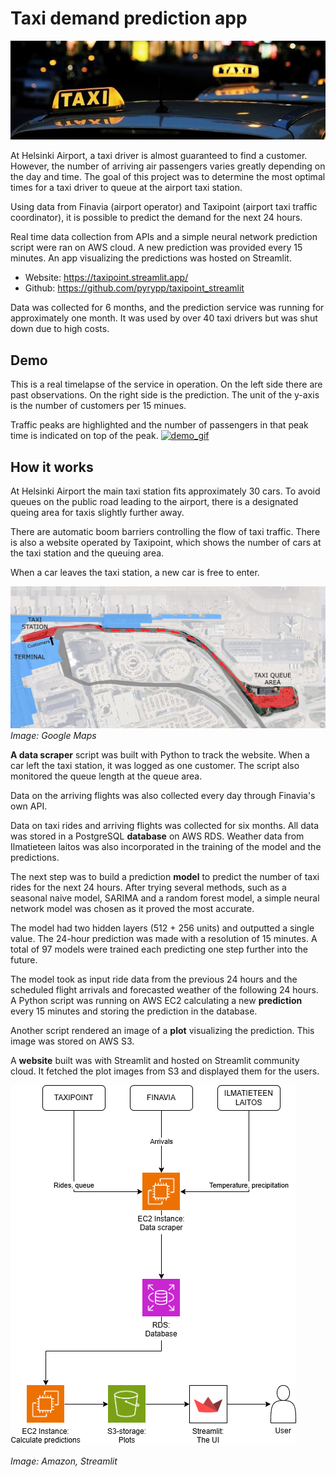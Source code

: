 # Taxi demand prediction app
![banner_image](banner.jpg)

At Helsinki Airport, a taxi driver is almost guaranteed to find a customer. However, the number of arriving air passengers varies greatly depending on the day and time. The goal of this project was to determine the most optimal times for a taxi driver to queue at the airport taxi station.

Using data from Finavia (airport operator) and Taxipoint (airport taxi traffic coordinator), it is possible to predict the demand for the next 24 hours.

Real time data collection from APIs and a simple neural network prediction script were ran on AWS cloud. A new prediction was provided every 15 minutes. An app visualizing the predictions was hosted on Streamlit. 

- Website: https://taxipoint.streamlit.app/
- Github: https://github.com/pyrypp/taxipoint_streamlit

Data was collected for 6 months, and the prediction service was running for approximately one month. It was used by over 40 taxi drivers but was shut down due to high costs.

## Demo
This is a real timelapse of the service in operation. On the left side there are past observations. On the right side is the prediction. The unit of the y-axis is the number of customers per 15 minues.

Traffic peaks are highlighted and the number of passengers in that peak time is indicated on top of the peak.
[![demo_gif](/images/demo.gif)](https://taxipoint.streamlit.app/)

## How it works
At Helsinki Airport the main taxi station fits approximately 30 cars. To avoid queues on the public road leading to the airport, there is a designated queing area for taxis slightly further away. 

There are automatic boom barriers controlling the flow of taxi traffic. There is also a website operated by Taxipoint, which shows the number of cars at the taxi station and the queuing area.

When a car leaves the taxi station, a new car is free to enter.

![map_image](/images/airport_map_3_lq.jpg)
_Image: Google Maps_

**A data scraper** script was built with Python to track the website. When a car left the taxi station, it was logged as one customer. The script also monitored the queue length at the queue area.

Data on the arriving flights was also collected every day through Finavia's own API.

Data on taxi rides and arriving flights was collected for six months. All data was stored in a PostgreSQL **database** on AWS RDS. Weather data from Ilmatieteen laitos was also incorporated in the training of the model and the predictions.

The next step was to build a prediction **model** to predict the number of taxi rides for the next 24 hours. After trying several methods, such as a seasonal naive model, SARIMA and a random forest model, a simple neural network model was chosen as it proved the most accurate.

The model had two hidden layers (512 + 256 units) and outputted a single value. The 24-hour prediction was made with a resolution of 15 minutes. A total of 97 models were trained each predicting one step further into the future.

The model took as input ride data from the previous 24 hours and the scheduled flight arrivals and forecasted weather of the following 24 hours. A Python script was running on AWS EC2 calculating a new **prediction** every 15 minutes and storing the prediction in the database.

Another script rendered an image of a **plot** visualizing the prediction. This image was stored on AWS S3.

A **website** built was with Streamlit and hosted on Streamlit community cloud. It fetched the plot images from S3 and displayed them for the users.

![diagram_image](/images/diagram.png)

_Image: Amazon, Streamlit_
